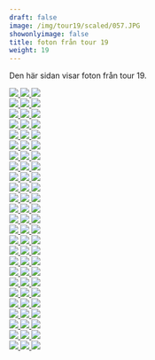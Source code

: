 ```yaml
---  
draft: false  
image: /img/tour19/scaled/057.JPG  
showonlyimage: false  
title: foton från tour 19  
weight: 19  
---
```


Den här sidan visar foton från tour 19.

<div class="col-md-8"> <div class="row">  
<a href="/img/tour19/scaled/001.JPG" data-toggle="lightbox"         data-gallery="example-gallery" class="col-sm-4">
<img src="/img/tour19/thumbs/001.JPG" class="img-fluid"> </a>  
<a href="/img/tour19/scaled/002.JPG" data-toggle="lightbox"         data-gallery="example-gallery" class="col-sm-4">
<img src="/img/tour19/thumbs/002.JPG" class="img-fluid"> </a>  
<a href="/img/tour19/scaled/003.JPG" data-toggle="lightbox"         data-gallery="example-gallery" class="col-sm-4">
<img src="/img/tour19/thumbs/003.JPG" class="img-fluid"> </a> </div>
<div class="row">  
<a href="/img/tour19/scaled/004.JPG" data-toggle="lightbox"         data-gallery="example-gallery" class="col-sm-4">
<img src="/img/tour19/thumbs/004.JPG" class="img-fluid"> </a>  
<a href="/img/tour19/scaled/005.JPG" data-toggle="lightbox"         data-gallery="example-gallery" class="col-sm-4">
<img src="/img/tour19/thumbs/005.JPG" class="img-fluid"> </a>  
<a href="/img/tour19/scaled/006.JPG" data-toggle="lightbox"         data-gallery="example-gallery" class="col-sm-4">
<img src="/img/tour19/thumbs/006.JPG" class="img-fluid"> </a> </div>
<div class="row">  
<a href="/img/tour19/scaled/007.JPG" data-toggle="lightbox"         data-gallery="example-gallery" class="col-sm-4">
<img src="/img/tour19/thumbs/007.JPG" class="img-fluid"> </a>  
<a href="/img/tour19/scaled/008.JPG" data-toggle="lightbox"         data-gallery="example-gallery" class="col-sm-4">
<img src="/img/tour19/thumbs/008.JPG" class="img-fluid"> </a>  
<a href="/img/tour19/scaled/009.JPG" data-toggle="lightbox"         data-gallery="example-gallery" class="col-sm-4">
<img src="/img/tour19/thumbs/009.JPG" class="img-fluid"> </a> </div>
<div class="row">  
<a href="/img/tour19/scaled/010.JPG" data-toggle="lightbox"         data-gallery="example-gallery" class="col-sm-4">
<img src="/img/tour19/thumbs/010.JPG" class="img-fluid"> </a>  
<a href="/img/tour19/scaled/011.JPG" data-toggle="lightbox"         data-gallery="example-gallery" class="col-sm-4">
<img src="/img/tour19/thumbs/011.JPG" class="img-fluid"> </a>  
<a href="/img/tour19/scaled/012.JPG" data-toggle="lightbox"         data-gallery="example-gallery" class="col-sm-4">
<img src="/img/tour19/thumbs/012.JPG" class="img-fluid"> </a> </div>
<div class="row">  
<a href="/img/tour19/scaled/013.JPG" data-toggle="lightbox"         data-gallery="example-gallery" class="col-sm-4">
<img src="/img/tour19/thumbs/013.JPG" class="img-fluid"> </a>  
<a href="/img/tour19/scaled/014.JPG" data-toggle="lightbox"         data-gallery="example-gallery" class="col-sm-4">
<img src="/img/tour19/thumbs/014.JPG" class="img-fluid"> </a>  
<a href="/img/tour19/scaled/015.JPG" data-toggle="lightbox"         data-gallery="example-gallery" class="col-sm-4">
<img src="/img/tour19/thumbs/015.JPG" class="img-fluid"> </a> </div>
<div class="row">  
<a href="/img/tour19/scaled/016.JPG" data-toggle="lightbox"         data-gallery="example-gallery" class="col-sm-4">
<img src="/img/tour19/thumbs/016.JPG" class="img-fluid"> </a>  
<a href="/img/tour19/scaled/017.JPG" data-toggle="lightbox"         data-gallery="example-gallery" class="col-sm-4">
<img src="/img/tour19/thumbs/017.JPG" class="img-fluid"> </a>  
<a href="/img/tour19/scaled/018.JPG" data-toggle="lightbox"         data-gallery="example-gallery" class="col-sm-4">
<img src="/img/tour19/thumbs/018.JPG" class="img-fluid"> </a> </div>
<div class="row">  
<a href="/img/tour19/scaled/019.JPG" data-toggle="lightbox"         data-gallery="example-gallery" class="col-sm-4">
<img src="/img/tour19/thumbs/019.JPG" class="img-fluid"> </a>  
<a href="/img/tour19/scaled/020.JPG" data-toggle="lightbox"         data-gallery="example-gallery" class="col-sm-4">
<img src="/img/tour19/thumbs/020.JPG" class="img-fluid"> </a>  
<a href="/img/tour19/scaled/021.JPG" data-toggle="lightbox"         data-gallery="example-gallery" class="col-sm-4">
<img src="/img/tour19/thumbs/021.JPG" class="img-fluid"> </a> </div>
<div class="row">  
<a href="/img/tour19/scaled/022.JPG" data-toggle="lightbox"         data-gallery="example-gallery" class="col-sm-4">
<img src="/img/tour19/thumbs/022.JPG" class="img-fluid"> </a>  
<a href="/img/tour19/scaled/023.JPG" data-toggle="lightbox"         data-gallery="example-gallery" class="col-sm-4">
<img src="/img/tour19/thumbs/023.JPG" class="img-fluid"> </a>  
<a href="/img/tour19/scaled/024.JPG" data-toggle="lightbox"         data-gallery="example-gallery" class="col-sm-4">
<img src="/img/tour19/thumbs/024.JPG" class="img-fluid"> </a> </div>
<div class="row">  
<a href="/img/tour19/scaled/025.JPG" data-toggle="lightbox"         data-gallery="example-gallery" class="col-sm-4">
<img src="/img/tour19/thumbs/025.JPG" class="img-fluid"> </a>  
<a href="/img/tour19/scaled/026.JPG" data-toggle="lightbox"         data-gallery="example-gallery" class="col-sm-4">
<img src="/img/tour19/thumbs/026.JPG" class="img-fluid"> </a>  
<a href="/img/tour19/scaled/027.JPG" data-toggle="lightbox"         data-gallery="example-gallery" class="col-sm-4">
<img src="/img/tour19/thumbs/027.JPG" class="img-fluid"> </a> </div>
<div class="row">  
<a href="/img/tour19/scaled/028.JPG" data-toggle="lightbox"         data-gallery="example-gallery" class="col-sm-4">
<img src="/img/tour19/thumbs/028.JPG" class="img-fluid"> </a>  
<a href="/img/tour19/scaled/029.JPG" data-toggle="lightbox"         data-gallery="example-gallery" class="col-sm-4">
<img src="/img/tour19/thumbs/029.JPG" class="img-fluid"> </a>  
<a href="/img/tour19/scaled/030.JPG" data-toggle="lightbox"         data-gallery="example-gallery" class="col-sm-4">
<img src="/img/tour19/thumbs/030.JPG" class="img-fluid"> </a> </div>
<div class="row">  
<a href="/img/tour19/scaled/031.JPG" data-toggle="lightbox"         data-gallery="example-gallery" class="col-sm-4">
<img src="/img/tour19/thumbs/031.JPG" class="img-fluid"> </a>  
<a href="/img/tour19/scaled/032.JPG" data-toggle="lightbox"         data-gallery="example-gallery" class="col-sm-4">
<img src="/img/tour19/thumbs/032.JPG" class="img-fluid"> </a>  
<a href="/img/tour19/scaled/033.JPG" data-toggle="lightbox"         data-gallery="example-gallery" class="col-sm-4">
<img src="/img/tour19/thumbs/033.JPG" class="img-fluid"> </a> </div>
<div class="row">  
<a href="/img/tour19/scaled/034.JPG" data-toggle="lightbox"         data-gallery="example-gallery" class="col-sm-4">
<img src="/img/tour19/thumbs/034.JPG" class="img-fluid"> </a>  
<a href="/img/tour19/scaled/035.JPG" data-toggle="lightbox"         data-gallery="example-gallery" class="col-sm-4">
<img src="/img/tour19/thumbs/035.JPG" class="img-fluid"> </a>  
<a href="/img/tour19/scaled/036.JPG" data-toggle="lightbox"         data-gallery="example-gallery" class="col-sm-4">
<img src="/img/tour19/thumbs/036.JPG" class="img-fluid"> </a> </div>
<div class="row">  
<a href="/img/tour19/scaled/037.JPG" data-toggle="lightbox"         data-gallery="example-gallery" class="col-sm-4">
<img src="/img/tour19/thumbs/037.JPG" class="img-fluid"> </a>  
<a href="/img/tour19/scaled/038.JPG" data-toggle="lightbox"         data-gallery="example-gallery" class="col-sm-4">
<img src="/img/tour19/thumbs/038.JPG" class="img-fluid"> </a>  
<a href="/img/tour19/scaled/039.JPG" data-toggle="lightbox"         data-gallery="example-gallery" class="col-sm-4">
<img src="/img/tour19/thumbs/039.JPG" class="img-fluid"> </a> </div>
<div class="row">  
<a href="/img/tour19/scaled/040.JPG" data-toggle="lightbox"         data-gallery="example-gallery" class="col-sm-4">
<img src="/img/tour19/thumbs/040.JPG" class="img-fluid"> </a>  
<a href="/img/tour19/scaled/041.JPG" data-toggle="lightbox"         data-gallery="example-gallery" class="col-sm-4">
<img src="/img/tour19/thumbs/041.JPG" class="img-fluid"> </a>  
<a href="/img/tour19/scaled/042.JPG" data-toggle="lightbox"         data-gallery="example-gallery" class="col-sm-4">
<img src="/img/tour19/thumbs/042.JPG" class="img-fluid"> </a> </div>
<div class="row">  
<a href="/img/tour19/scaled/043.JPG" data-toggle="lightbox"         data-gallery="example-gallery" class="col-sm-4">
<img src="/img/tour19/thumbs/043.JPG" class="img-fluid"> </a>  
<a href="/img/tour19/scaled/044.JPG" data-toggle="lightbox"         data-gallery="example-gallery" class="col-sm-4">
<img src="/img/tour19/thumbs/044.JPG" class="img-fluid"> </a>  
<a href="/img/tour19/scaled/045.JPG" data-toggle="lightbox"         data-gallery="example-gallery" class="col-sm-4">
<img src="/img/tour19/thumbs/045.JPG" class="img-fluid"> </a> </div>
<div class="row">  
<a href="/img/tour19/scaled/046.JPG" data-toggle="lightbox"         data-gallery="example-gallery" class="col-sm-4">
<img src="/img/tour19/thumbs/046.JPG" class="img-fluid"> </a>  
<a href="/img/tour19/scaled/047.JPG" data-toggle="lightbox"         data-gallery="example-gallery" class="col-sm-4">
<img src="/img/tour19/thumbs/047.JPG" class="img-fluid"> </a>  
<a href="/img/tour19/scaled/048.JPG" data-toggle="lightbox"         data-gallery="example-gallery" class="col-sm-4">
<img src="/img/tour19/thumbs/048.JPG" class="img-fluid"> </a> </div>
<div class="row">  
<a href="/img/tour19/scaled/049.JPG" data-toggle="lightbox"         data-gallery="example-gallery" class="col-sm-4">
<img src="/img/tour19/thumbs/049.JPG" class="img-fluid"> </a>  
<a href="/img/tour19/scaled/050.JPG" data-toggle="lightbox"         data-gallery="example-gallery" class="col-sm-4">
<img src="/img/tour19/thumbs/050.JPG" class="img-fluid"> </a>  
<a href="/img/tour19/scaled/051.JPG" data-toggle="lightbox"         data-gallery="example-gallery" class="col-sm-4">
<img src="/img/tour19/thumbs/051.JPG" class="img-fluid"> </a> </div>
<div class="row">  
<a href="/img/tour19/scaled/052.JPG" data-toggle="lightbox"         data-gallery="example-gallery" class="col-sm-4">
<img src="/img/tour19/thumbs/052.JPG" class="img-fluid"> </a>  
<a href="/img/tour19/scaled/053.JPG" data-toggle="lightbox"         data-gallery="example-gallery" class="col-sm-4">
<img src="/img/tour19/thumbs/053.JPG" class="img-fluid"> </a>  
<a href="/img/tour19/scaled/054.JPG" data-toggle="lightbox"         data-gallery="example-gallery" class="col-sm-4">
<img src="/img/tour19/thumbs/054.JPG" class="img-fluid"> </a> </div>
<div class="row">  
<a href="/img/tour19/scaled/055.JPG" data-toggle="lightbox"         data-gallery="example-gallery" class="col-sm-4">
<img src="/img/tour19/thumbs/055.JPG" class="img-fluid"> </a>  
<a href="/img/tour19/scaled/056.JPG" data-toggle="lightbox"         data-gallery="example-gallery" class="col-sm-4">
<img src="/img/tour19/thumbs/056.JPG" class="img-fluid"> </a>  
<a href="/img/tour19/scaled/057.JPG" data-toggle="lightbox"         data-gallery="example-gallery" class="col-sm-4">
<img src="/img/tour19/thumbs/057.JPG" class="img-fluid"> </a> </div>
<div class="row">  
<a href="/img/tour19/scaled/058.JPG" data-toggle="lightbox"         data-gallery="example-gallery" class="col-sm-4">
<img src="/img/tour19/thumbs/058.JPG" class="img-fluid"> </a>  
<a href="/img/tour19/scaled/059.JPG" data-toggle="lightbox"         data-gallery="example-gallery" class="col-sm-4">
<img src="/img/tour19/thumbs/059.JPG" class="img-fluid"> </a>  
<a href="/img/tour19/scaled/060.JPG" data-toggle="lightbox"         data-gallery="example-gallery" class="col-sm-4">
<img src="/img/tour19/thumbs/060.JPG" class="img-fluid"> </a> </div>
<div class="row">  
<a href="/img/tour19/scaled/061.JPG" data-toggle="lightbox"         data-gallery="example-gallery" class="col-sm-4">
<img src="/img/tour19/thumbs/061.JPG" class="img-fluid"> </a>  
<a href="/img/tour19/scaled/062.JPG" data-toggle="lightbox"         data-gallery="example-gallery" class="col-sm-4">
<img src="/img/tour19/thumbs/062.JPG" class="img-fluid"> </a>  
<a href="/img/tour19/scaled/063.JPG" data-toggle="lightbox"         data-gallery="example-gallery" class="col-sm-4">
<img src="/img/tour19/thumbs/063.JPG" class="img-fluid"> </a> </div>
<div class="row">  
<a href="/img/tour19/scaled/064.JPG" data-toggle="lightbox"         data-gallery="example-gallery" class="col-sm-4">
<img src="/img/tour19/thumbs/064.JPG" class="img-fluid"> </a>  
<a href="/img/tour19/scaled/065.JPG" data-toggle="lightbox"         data-gallery="example-gallery" class="col-sm-4">
<img src="/img/tour19/thumbs/065.JPG" class="img-fluid"> </a>  
<a href="/img/tour19/scaled/066.JPG" data-toggle="lightbox"         data-gallery="example-gallery" class="col-sm-4">
<img src="/img/tour19/thumbs/066.JPG" class="img-fluid"> </a> </div>
<div class="row">  
<a href="/img/tour19/scaled/067.JPG" data-toggle="lightbox"         data-gallery="example-gallery" class="col-sm-4">
<img src="/img/tour19/thumbs/067.JPG" class="img-fluid"> </a>  
<a href="/img/tour19/scaled/068.JPG" data-toggle="lightbox"         data-gallery="example-gallery" class="col-sm-4">
<img src="/img/tour19/thumbs/068.JPG" class="img-fluid"> </a>  
<a href="/img/tour19/scaled/069.JPG" data-toggle="lightbox"         data-gallery="example-gallery" class="col-sm-4">
<img src="/img/tour19/thumbs/069.JPG" class="img-fluid"> </a> </div>
<div class="row">  
<a href="/img/tour19/scaled/070.JPG" data-toggle="lightbox"         data-gallery="example-gallery" class="col-sm-4">
<img src="/img/tour19/thumbs/070.JPG" class="img-fluid"> </a>  
<a href="/img/tour19/scaled/071.JPG" data-toggle="lightbox"         data-gallery="example-gallery" class="col-sm-4">
<img src="/img/tour19/thumbs/071.JPG" class="img-fluid"> </a>  
<a href="/img/tour19/scaled/072.JPG" data-toggle="lightbox"         data-gallery="example-gallery" class="col-sm-4">
<img src="/img/tour19/thumbs/072.JPG" class="img-fluid"> </a> </div>
<div class="row">  
<a href="/img/tour19/scaled/073.JPG" data-toggle="lightbox"         data-gallery="example-gallery" class="col-sm-4">
<img src="/img/tour19/thumbs/073.JPG" class="img-fluid"> </a>  
<a href="/img/tour19/scaled/074.JPG" data-toggle="lightbox"         data-gallery="example-gallery" class="col-sm-4">
<img src="/img/tour19/thumbs/074.JPG" class="img-fluid"> </a>  
<a href="/img/tour19/scaled/075.JPG" data-toggle="lightbox"         data-gallery="example-gallery" class="col-sm-4">
<img src="/img/tour19/thumbs/075.JPG" class="img-fluid"> </a> </div>
</div>
